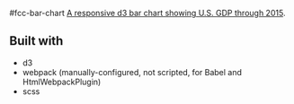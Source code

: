 #fcc-bar-chart
[A responsive d3 bar chart showing U.S. GDP through 2015](https://github.com/MatthieuPierce/fcc-bar-chart).

## Built with
- d3
- webpack (manually-configured, not scripted, for Babel and HtmlWebpackPlugin)
- scss